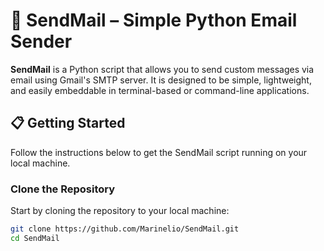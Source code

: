 # 📧 SendMail – Simple Python Email Sender

**SendMail** is a Python script that allows you to send custom messages via email using Gmail's SMTP server. It is designed to be simple, lightweight, and easily embeddable in terminal-based or command-line applications.

## 📋 Getting Started

Follow the instructions below to get the SendMail script running on your local machine.

###  Clone the Repository

Start by cloning the repository to your local machine:

```bash
git clone https://github.com/Marinelio/SendMail.git
cd SendMail

